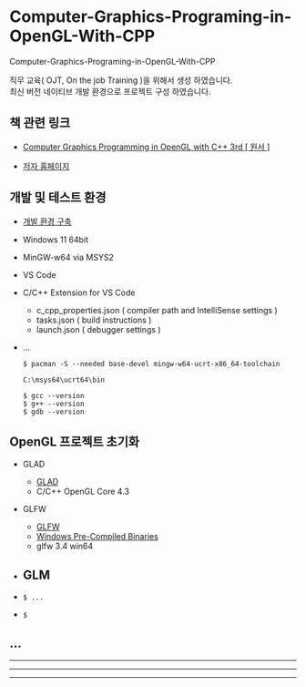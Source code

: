 # Computer-Graphics-Programing-in-OpenGL-With-CPP

Computer-Graphics-Programing-in-OpenGL-With-CPP  

직무 교육( OJT, On the job Training )을 위해서 생성 하였습니다.  
최신 버전 네이티브 개발 환경으로 프로젝트 구성 하였습니다.  


## 책 관련 링크  

- [Computer Graphics Programming in OpenGL with C++ 3rd [ 원서 ]](https://athena.ecs.csus.edu/~gordonvs/textC3E.html)  

- [저자 홈페이지](https://athena.ecs.csus.edu/~gordonvs/)  


## 개발 및 테스트 환경

- [개발 환경 구축](https://code.visualstudio.com/docs/cpp/config-mingw) 
- Windows 11 64bit
- MinGW-w64 via MSYS2
- VS Code
- C/C++ Extension for VS Code
  - c_cpp_properties.json ( compiler path and IntelliSense settings )  
  - tasks.json ( build instructions )  
  - launch.json ( debugger settings )
- ...


  ```
  $ pacman -S --needed base-devel mingw-w64-ucrt-x86_64-toolchain
  ```
  ```
  C:\msys64\ucrt64\bin
  ```
  ```
  $ gcc --version
  $ g++ --version
  $ gdb --version
  ```

## OpenGL 프로젝트 초기화

- GLAD
  - [GLAD](https://glad.dav1d.de/)  
  - C/C++ OpenGL Core 4.3

- GLFW
  - [GLFW](https://www.glfw.org/download.html)
  - [Windows Pre-Compiled Binaries](https://github.com/glfw/glfw/releases/download/3.4/glfw-3.4.bin.WIN64.zip)
  - glfw 3.4 win64

- GLM
  -  

- 
  ```
  $ ...
  ```
- 
  ```
  $   
  ```

## ...

---
---
---
